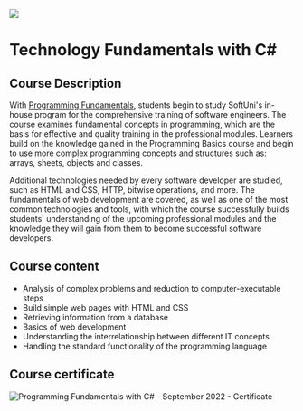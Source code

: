 ![](https://camo.githubusercontent.com/42a8354a436ef9f08168b5b971dbc7646ab3abfdf1056db81c3bdd5734b97e9f/68747470733a2f2f6e616b6f762e636f6d2f77702d636f6e74656e742f75706c6f6164732f323031342f30312f536f6674776172652d556e69766572736974792d4c6f676f2d626c75652d686f72697a6f6e74616c2e706e67)

# Technology Fundamentals with C#

## Course Description


With [Programming Fundamentals](https://softuni.bg/trainings/3836/programming-fundamentals-with-csharp-september-2022), students begin to study SoftUni's in-house program for the comprehensive training of software engineers. The course examines fundamental concepts in programming, which are the basis for effective and quality training in the professional modules. Learners build on the knowledge gained in the Programming Basics course and begin to use more complex programming concepts and structures such as: arrays, sheets, objects and classes.

Additional technologies needed by every software developer are studied, such as HTML and CSS, HTTP, bitwise operations, and more. The fundamentals of web development are covered, as well as one of the most common technologies and tools, with which the course successfully builds students' understanding of the upcoming professional modules and the knowledge they will gain from them to become successful software developers.


## Course content

- Analysis of complex problems and reduction to computer-executable steps
- Build simple web pages with HTML and CSS
- Retrieving information from a database
- Basics of web development
- Understanding the interrelationship between different IT concepts
- Handling the standard functionality of the programming language

## Course certificate

![Programming Fundamentals with C# - September 2022 - Certificate](https://user-images.githubusercontent.com/74410756/205981633-405e7d76-d3af-4ffc-9227-b1e17d7bbdea.jpeg)
